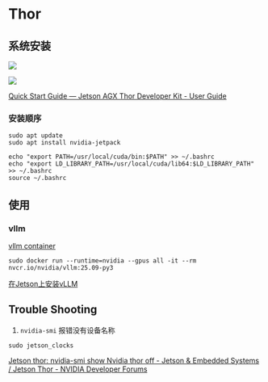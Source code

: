 # Thor


## 系统安装

![](https://philfan-pic.oss-cn-beijing.aliyuncs.com/web_pic/Robotics_______assets__Jetson_Thor.assets__Jetson-ISO-KV_dark.webp)

![](https://philfan-pic.oss-cn-beijing.aliyuncs.com/web_pic/Robotics_______assets__Jetson_Thor.assets__jetson-iso_etcher-flash-start.gif)

[Quick Start Guide — Jetson AGX Thor Developer Kit - User Guide](https://docs.nvidia.com/jetson/agx-thor-devkit/user-guide/latest/quick_start.html#bsp-install-troubleshoot)

### 安装顺序


```shell
sudo apt update
sudo apt install nvidia-jetpack
```

```shell
echo "export PATH=/usr/local/cuda/bin:$PATH" >> ~/.bashrc
echo "export LD_LIBRARY_PATH=/usr/local/cuda/lib64:$LD_LIBRARY_PATH" >> ~/.bashrc
source ~/.bashrc
```
## 使用

### vllm

[vllm container](https://catalog.ngc.nvidia.com/orgs/nvidia/containers/vllm?version=25.09-py3)

```shell
sudo docker run --runtime=nvidia --gpus all -it --rm nvcr.io/nvidia/vllm:25.09-py3
```


[在Jetson上安装vLLM](https://www.mikeshi.me/posts/vllm-on-jetson/)

## Trouble Shooting


1. `nvidia-smi` 报错没有设备名称

```shell
sudo jetson_clocks
```
[Jetson thor: nvidia-smi show Nvidia thor off - Jetson & Embedded Systems / Jetson Thor - NVIDIA Developer Forums](https://forums.developer.nvidia.com/t/jetson-thor-nvidia-smi-show-nvidia-thor-off/344413/4)